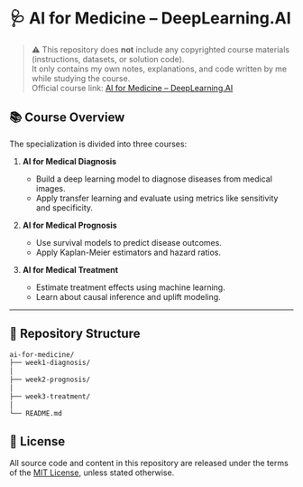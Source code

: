 # 🩺 AI for Medicine – DeepLearning.AI

> ⚠️ This repository does **not** include any copyrighted course materials (instructions, datasets, or solution code).  
> It only contains my own notes, explanations, and code written by me while studying the course.  
> Official course link: [AI for Medicine – DeepLearning.AI](https://www.deeplearning.ai/courses/ai-for-medicine-specialization/)

## 📚 Course Overview

The specialization is divided into three courses:

1. **AI for Medical Diagnosis**
   - Build a deep learning model to diagnose diseases from medical images.
   - Apply transfer learning and evaluate using metrics like sensitivity and specificity.

2. **AI for Medical Prognosis**
   - Use survival models to predict disease outcomes.
   - Apply Kaplan-Meier estimators and hazard ratios.

3. **AI for Medical Treatment**
   - Estimate treatment effects using machine learning.
   - Learn about causal inference and uplift modeling.

---

## 📂 Repository Structure

```bash
ai-for-medicine/
├── week1-diagnosis/
│   
├── week2-prognosis/
│   
├── week3-treatment/
│   
└── README.md
```
## 📄 License

All source code and content in this repository are released under the terms of the [MIT License](./LICENSE.md), unless stated otherwise.
